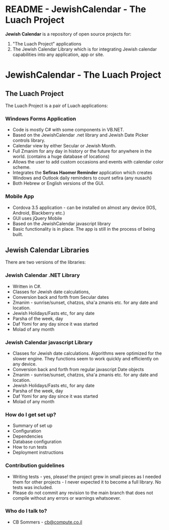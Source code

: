 # README - JewishCalendar - The Luach Project #

**Jewish Calendar** is a repository of open source projects for:

1. "The Luach Project" applications 
2. The Jewish Calendar Library which is for integrating Jewish calendar capabilities into any application, app or site.

# JewishCalendar - The Luach Project #

## **The Luach Project** ##

The Luach Project is a pair of Luach applications:

### Windows Forms Application ###

* Code is mostly C# with some components in VB.NET.
* Based on the JewishCalendar .net library and Jewish Date Picker controls library.
* Calendar view by either Secular or Jewish Month.
* Full Zmanim for any day in history or the future for anywhere in the world. (contains a huge database of locations)
* Allows the user to add custom occasions and events with calendar color scheme.
* Integrates the **Sefiras Haomer Reminder** application which creates Windows and Outlook daily reminders to count sefira (any nusach)
* Both Hebrew or English versions of the GUI.

### Mobile App ###

* Cordova 3.5 application - can be installed on almost any device (IOS, Android, Blackberry etc.)
* GUI uses jQuery Mobile
* Based on the JewishCalendar javascript library
* Basic functionality is in place. The app is still in the process of being built.

## **Jewish Calendar Libraries** ##

There are two versions of the libraries:

### Jewish Calendar .NET Library ###

* Written in C#.
* Classes for Jewish date calculations, 
* Conversion back and forth from Secular dates
* Zmanim - sunrise/sunset, chatzos, sha'a zmanis etc. for any date and location.
* Jewish Holidays/Fasts etc, for any date
* Parsha of the week, day
* Daf Yomi for any day since it was started
* Molad of any month

### Jewish Calendar javascript Library ###

* Classes for Jewish date calculations. Algorithms were optimized for the slower engine. They functions seem to work quickly and efficiently on any device.
* Conversion back and forth from regular javascript Date objects
* Zmanim - sunrise/sunset, chatzos, sha'a zmanis etc. for any date and location.
* Jewish Holidays/Fasts etc, for any date
* Parsha of the week, day
* Daf Yomi for any day since it was started
* Molad of any month

### How do I get set up? ###

* Summary of set up
* Configuration
* Dependencies
* Database configuration
* How to run tests
* Deployment instructions

### Contribution guidelines ###

* Writing tests - yes, please! the project grew in small pieces as I needed them for other projects - I never expected it to become a full library. No tests was included.
* Please do not commit any revision to the main branch that does not compile without any errors or warnings whatsoever.

### Who do I talk to? ###

* CB Sommers - cb@compute.co.il